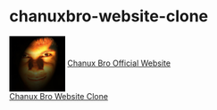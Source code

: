 # chanuxbro-website-clone

<img src="ChanuxBro.jpg" width="100px" align="center">
<a href="https://chanuxbro.com/">Chanux Bro Official Website</a>
<br>
<a href="https://malith-gimhana.github.io/chanuxbro-website-clone/">Chanux Bro Website Clone</a>
